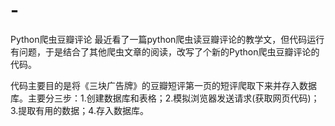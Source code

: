 # -
Python爬虫豆瓣评论
最近看了一篇python爬虫读豆瓣评论的教学文，但代码运行有问题，于是结合了其他爬虫文章的阅读，改写了个新的Python爬虫豆瓣评论的代码。

代码主要目的是将《三块广告牌》的豆瓣短评第一页的短评爬取下来并存入数据库。主要分三步：1.创建数据库和表格；2.模拟浏览器发送请求(获取网页代码)；3.提取有用的数据；4.存入数据库。
